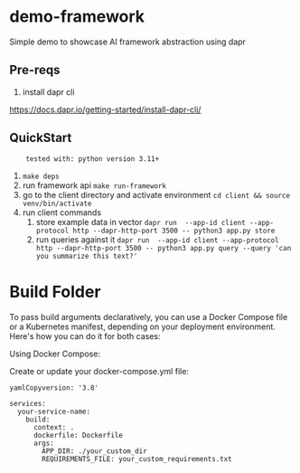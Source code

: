 # demo-framework

Simple demo to showcase AI framework abstraction using dapr 

## Pre-reqs

1. install dapr cli 

https://docs.dapr.io/getting-started/install-dapr-cli/


## QuickStart

        tested with: python version 3.11+

1. `make deps`
2. run framework api `make run-framework`
3. go to the client directory and activate environment `cd client && source venv/bin/activate` 
4. run client commands 
    1. store example data in vector `dapr run  --app-id client --app-protocol http --dapr-http-port 3500 -- python3 app.py store`
    2. run queries against it `dapr run  --app-id client --app-protocol http --dapr-http-port 3500 -- python3 app.py query --query 'can you summarize this text?'`


# Build Folder 
To pass build arguments declaratively, you can use a Docker Compose file or a Kubernetes manifest, depending on your deployment environment. Here's how you can do it for both cases:

Using Docker Compose:

Create or update your docker-compose.yml file:

```
yamlCopyversion: '3.8'

services:
  your-service-name:
    build:
      context: .
      dockerfile: Dockerfile
      args:
        APP_DIR: ./your_custom_dir
        REQUIREMENTS_FILE: your_custom_requirements.txt
```